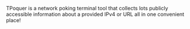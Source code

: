 TPoquer is a network poking terminal tool that collects lots publicly accessible information about a provided IPv4 or URL all in one convenient place! 
